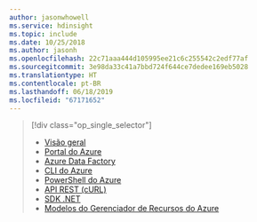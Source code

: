 ```yaml
---
author: jasonwhowell
ms.service: hdinsight
ms.topic: include
ms.date: 10/25/2018
ms.author: jasonh
ms.openlocfilehash: 22c71aaa444d105995ee21c6c255542c2edf77af
ms.sourcegitcommit: 3e98da33c41a7bbd724f644ce7dedee169eb5028
ms.translationtype: HT
ms.contentlocale: pt-BR
ms.lasthandoff: 06/18/2019
ms.locfileid: "67171652"
---
```

> [!div class="op_single_selector"]
> * [Visão geral](../articles/hdinsight/hdinsight-hadoop-provision-linux-clusters.md)
> * [Portal do Azure](../articles/hdinsight/hdinsight-hadoop-create-linux-clusters-portal.md)
> * [Azure Data Factory](../articles/hdinsight/hdinsight-hadoop-create-linux-clusters-adf.md)
> * [CLI do Azure](../articles/hdinsight/hdinsight-hadoop-create-linux-clusters-azure-cli.md)
> * [PowerShell do Azure](../articles/hdinsight/hdinsight-hadoop-create-linux-clusters-azure-powershell.md)
> * [API REST (cURL)](../articles/hdinsight/hdinsight-hadoop-create-linux-clusters-curl-rest.md)
> * [SDK .NET](../articles/hdinsight/hdinsight-hadoop-create-linux-clusters-dotnet-sdk.md)
> * [Modelos do Gerenciador de Recursos do Azure](../articles/hdinsight/hdinsight-hadoop-create-linux-clusters-arm-templates.md)
> 
> 

